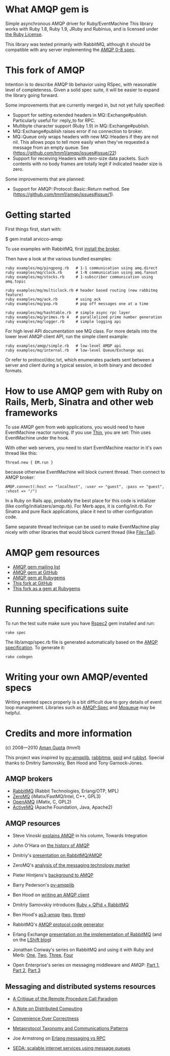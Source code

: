 What AMQP gem is
================

Simple asynchronous AMQP driver for Ruby/EventMachine
This library works with Ruby 1.8, Ruby 1.9, JRuby and Rubinius,
and is licensed under [the Ruby License](http://www.ruby-lang.org/en/LICENSE.txt).

This library was tested primarily with RabbitMQ, although it should be compatible with any
server implementing the [AMQP 0-8 spec](http://www.amqp.org/confluence/download/attachments/720900/amqp0-8.pdf).


This fork of AMQP
=================

Intention is to describe AMQP lib behavior using RSpec, with reasonable level of completeness.
Given a solid spec suite, it will be easier to expand the library going forward.

Some improvements that are currently merged in, but not yet fully specified:

 * Support for setting extended headers in MQ::Exchange#publish. Particularly useful for :reply_to for RPC.
 * Multibyte character support (Ruby 1.9) in MQ::Exchange#publish.
 * MQ::Exchange#publish raises error if no connection to broker.
 * MQ::Queue only wraps headers with new MQ::Headers if they are not nil. This allows pops to tell more easily when they've requested a message from an empty queue. See (https://github.com/tmm1/amqp/issues#issue/22)
 * Support for receiving Headers with zero-size data packets. Such contents with no body frames are totally legit if indicated header size is zero.

Some improvements that are planned:
 * Support for AMQP::Protocol::Basic::Return method. See (https://github.com/tmm1/amqp/issues#issue/1).

Getting started
===============

First things first, start with:

  $ gem install arvicco-amqp

To use examples with RabbitMQ, first [install the broker](http://www.rabbitmq.com/install.html).

Then have a look at the various bundled examples:

    ruby examples/mq/pingpong.rb   # 1-1 communication using amq.direct
    ruby examples/mq/clock.rb      # 1-N communication using amq.fanout
    ruby examples/mq/stocks.rb     # 1-subscriber communication using amq.topic

    ruby examples/mq/multiclock.rb # header based routing (new rabbitmq feature)
    ruby examples/mq/ack.rb        # using ack
    ruby examples/mq/pop.rb        # pop off messages one at a time

    ruby examples/mq/hashtable.rb  # simple async rpc layer
    ruby examples/mq/primes.rb 4   # parallelized prime number generation
    ruby examples/mq/logger.rb     # simple logging api

For high level API documentation see MQ class.
For more details into the lower level AMQP client API, run the simple client example:

    ruby examples/amqp/simple.rb   # low-level AMQP api
    ruby examples/mq/internal.rb   # low-level Queue/Exchange api

Or refer to protocol/doc.txt, which enumerates packets sent between a server and client
during a typical session, in both binary and decoded formats.

How to use AMQP gem with Ruby on Rails, Merb, Sinatra and other web frameworks
==============================================================================

To use AMQP gem from web applications, you would need to have EventMachine reactor running.
If you use [Thin](http://code.macournoyer.com/thin/), you are set: Thin uses EventMachine under
the hook.

With other web servers, you need to start EventMachine reactor in it's own thread like this:

    Thread.new { EM.run }

because otherwise EventMachine will block current thread. Then connect to AMQP broker:

    AMQP.connect(:host => "localhost", :user => "guest", :pass => "guest", :vhost => "/")

In a Ruby on Rails app, probably the best place for this code is initializer
(like config/initializers/amqp.rb). For Merb apps, it is config/init.rb. For
Sinatra and pure Rack applications, place it next to other configuration
code.

Same separate thread technique can be used to make EventMachine play nicely with other
libraries that would block current thread (like [File::Tail](http://rubygems.org/gems/file-tail)).

AMQP gem resources
==================

* [AMQP gem mailing list](http://groups.google.com/group/ruby-amqp)
* [AMQP gem at GitHub](http://github.com/tmm1/amqp)
* [AMQP gem at Rubygems](http://rubygems.org/gems/amqp)
* [This fork at GitHub](http://github.com/arvicco/amqp)
* [This fork as a gem at Rubygems](http://rubygems.org/gems/arvicco-amqp)

Running specifications suite
============================

To run the test suite make sure you have [Rspec2](http://gemcutter.org/gems/rspec) gem installed and run:

    rake spec

The lib/amqp/spec.rb file is generated automatically based on the [AMQP specification](http://www.amqp.org/confluence/display/AMQP/AMQP+Specification). To generate it:

    rake codegen

Writing your own AMQP/evented specs
===================================

Writing evented specs properly is a bit difficult due to gory details of event loop management. Libraries such as
[AMQP-Spec](http://github.com/arvicco/amqp-spec) and [Moqueue](https://github.com/danielsdeleo/moqueue) may be helpful.


Credits and more information
============================

(c) 2008—2010 [Aman Gupta](http://github.com/tmm1) (tmm1)

This project was inspired by [py-amqplib](http://barryp.org/software/py-amqplib/), [rabbitmq](http://rabbitmq.com), [qpid](http://qpid.apache.org/) and [rubbyt](http://github.com/rubbyt/rubbyt).
Special thanks to Dmitriy Samovskiy, Ben Hood and Tony Garnock-Jones.

AMQP brokers
------------

 * [RabbitMQ](http://rabbitmq.com) (Rabbit Technologies, Erlang/OTP, MPL)
 * [ZeroMQ](http://www.zeromq.org) (iMatix/FastMQ/Intel, C++, GPL3)
 * [OpenAMQ](http://openamq.org) (iMatix, C, GPL2)
 * [ActiveMQ](http://activemq.apache.org) (Apache Foundation, Java, Apache2)

AMQP resources
--------------

 * Steve Vinoski [explains AMQP](http://steve.vinoski.net/pdf/IEEE-Advanced_Message_Queuing_Protocol.pdf) in his column, Towards Integration

 * John O'Hara on [the history of AMQP](http://www.acmqueue.org/modules.php?name=Content&pa=showpage&pid=485)

 * Dmitriy's [presentation on RabbitMQ/AMQP](http://somic-org.homelinux.org/blog/2008/07/31/slides-for-my-amqprabbitmq-talk/)

 * ZeroMQ's [analysis of the messaging technology market](http://www.zeromq.org/whitepapers:market-analysis)

 * Pieter Hintjens's [background to AMQP](http://www.openamq.org/doc:amqp-background)

 * Barry Pederson's [py-amqplib](http://barryp.org/software/py-amqplib/)

 * Ben Hood on [writing an AMQP client](http://hopper.squarespace.com/blog/2008/6/21/build-your-own-amqp-client.html)

 * Dmitriy Samovskiy introduces [Ruby + QPid + RabbitMQ](http://somic-org.homelinux.org/blog/2008/06/24/ruby-amqp-rabbitmq-example/)

 * Ben Hood's [as3-amqp](http://github.com/0x6e6562/as3-amqp) ([two](http://hopper.squarespace.com/blog/2008/7/4/server-side-as3.html), [three](http://hopper.squarespace.com/blog/2008/3/24/as3-amqp-client-first-cut.html))

 * RabbitMQ's [AMQP protocol code generator](http://hg.rabbitmq.com/rabbitmq-codegen/)

 * Erlang Exchange [presentation on the implementation of RabbitMQ](http://skillsmatter.com/podcast/erlang/presenting-rabbitmq-an-erlang-based-implementatio-nof-amqp) (and on the [LShift blog](http://www.lshift.net/blog/2008/07/01/slides-from-our-erlang-exchange-talk))

 * Jonathan Conway's series on RabbitMQ and using it with Ruby and Merb: [One](http://jaikoo.com/2007/9/4/didn-t-you-get-the-memo), [Two](http://jaikoo.com/2008/2/29/friday-round-up-2008-02-29), [Three](http://jaikoo.com/2008/3/14/oh-hai-rabbitmq), [Four](http://jaikoo.com/2008/3/20/daemonize-rabbitmq)

 * Open Enterprise's series on messaging middleware and AMQP: [Part 1](http://www1.interopsystems.com/analysis/can-amqp-break-ibms-mom-monopoly-part-1.html), [Part 2](http://www1.interopsystems.com/analysis/can-amqp-break-ibms-mom-monopoly-part-2.html), [Part 3](http://www1.interopsystems.com/analysis/can-amqp-break-ibms-mom-monopoly-part-3.html)

Messaging and distributed systems resources
-------------------------------------------

 * [A Critique of the Remote Procedure Call Paradigm](http://www.cs.vu.nl/~ast/publications/euteco-1988.pdf)

 * [A Note on Distributed Computing](http://research.sun.com/techrep/1994/smli_tr-94-29.pdf)

 * [Convenience Over Correctness](http://steve.vinoski.net/pdf/IEEE-Convenience_Over_Correctness.pdf)

 * [Metaprotocol Taxonomy and Communications Patterns](http://hessian.caucho.com/doc/metaprotocol-taxonomy.xtp)

 * Joe Armstrong on [Erlang messaging vs RPC](http://armstrongonsoftware.blogspot.com/2008/05/road-we-didnt-go-down.html)

 * [SEDA: scalable internet services using message queues](http://www.eecs.harvard.edu/~mdw/papers/seda-sosp01.pdf)

